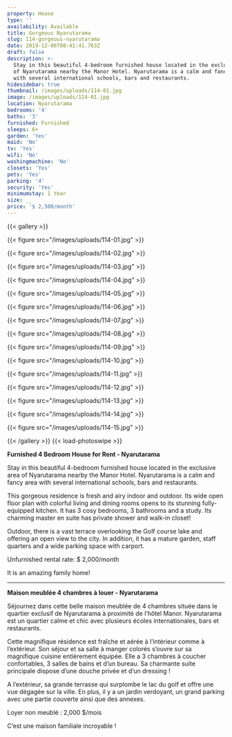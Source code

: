 ```yaml
---
property: House
type: ''
availability: Available
title: Gorgeous Nyarutarama
slug: 114-gorgeous-nyarutarama
date: 2019-12-06T08:41:41.763Z
draft: false
description: >-
  Stay in this beautiful 4-bedroom furnished house located in the exclusive area
  of Nyarutarama nearby the Manor Hotel. Nyarutarama is a calm and fancy area
  with several international schools, bars and restaurants. 
hidesidebar: true
thumbnail: /images/uploads/114-01.jpg
image: /images/uploads/114-01.jpg
location: Nyarutarama
bedrooms: '4'
baths: '3'
furnished: Furnished
sleeps: 6+
garden: 'Yes'
maid: 'No'
tv: 'Yes'
wifi: 'No'
washingmachine: 'No'
closets: 'Yes'
pets: 'Yes'
parking: '4'
security: 'Yes'
minimumstay: 1 Year
size: __
price: '$ 2,500/month'
---
```

{{< gallery >}} 

{{< figure src="/images/uploads/114-01.jpg" >}} 

{{< figure src="/images/uploads/114-02.jpg" >}}

 {{< figure src="/images/uploads/114-03.jpg" >}} 

{{< figure src="/images/uploads/114-04.jpg" >}}

{{< figure src="/images/uploads/114-05.jpg" >}}

 {{< figure src="/images/uploads/114-06.jpg" >}}

 {{< figure src="/images/uploads/114-07.jpg" >}}

 {{< figure src="/images/uploads/114-08.jpg" >}}

{{< figure src="/images/uploads/114-09.jpg" >}} 

{{< figure src="/images/uploads/114-10.jpg" >}}

 {{< figure src="/images/uploads/114-11.jpg" >}} 

{{< figure src="/images/uploads/114-12.jpg" >}}

{{< figure src="/images/uploads/114-13.jpg" >}}

{{< figure src="/images/uploads/114-14.jpg" >}}

{{< figure src="/images/uploads/114-15.jpg" >}}

 {{< /gallery >}} {{< load-photoswipe >}}

**Furnished 4 Bedroom House for Rent - Nyarutarama**

Stay in this beautiful 4-bedroom furnished house located in the exclusive area of Nyarutarama nearby the Manor Hotel. Nyarutarama is a calm and fancy area with several international schools, bars and restaurants. 

This gorgeous residence is fresh and airy indoor and outdoor. Its wide open floor plan with colorful living and dining rooms opens to its stunning fully-equipped kitchen. It has 3 cosy bedrooms, 3 bathrooms and a study. Its charming master en suite has private shower and walk-in closet!

Outdoor, there is a vast terrace overlooking the Golf course lake and offering an open view to the city. In addition, it has a mature garden, staff quarters and a wide parking space with carport. 

Unfurnished rental rate: $ 2,000/month

It is an amazing family home!

- - -

**Maison meublée 4 chambres à louer - Nyarutarama**

Séjournez dans cette belle maison meublée de 4 chambres située dans le quartier exclusif de Nyarutarama à proximité de l’hôtel Manor. Nyarutarama est un quartier calme et chic avec plusieurs écoles internationales, bars et restaurants.

Cette magnifique résidence est fraîche et aérée à l’intérieur comme à l’extérieur. Son séjour et sa salle à manger colorés s’ouvre sur sa magnifique cuisine entièrement équipée. Elle a 3 chambres à coucher confortables, 3 salles de bains et d’un bureau. Sa charmante suite principale dispose d’une douche privée et d’un dressing !

A l’extérieur, sa grande terrasse qui surplombe le lac du golf et offre une vue dégagée sur la ville. En plus, il y a un jardin verdoyant, un grand parking avec une partie couverte ainsi que des annexes.  

Loyer non meublé : 2,000 $/mois

C’est une maison familiale incroyable !
